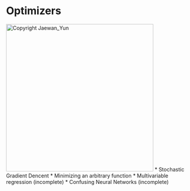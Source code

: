 # Optimizers
<img src="https://github.com/Jaewan-Yun/optimizer-visualization/raw/master/figures/movie12.gif" alt="Copyright Jaewan_Yun" width=400 heigh=400>
* Stochastic Gradient Dencent
  * Minimizing an arbitrary function
  * Multivariable regression (incomplete)
  * Confusing Neural Networks (incomplete)
